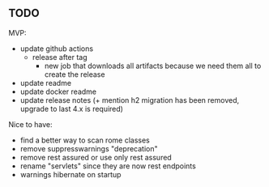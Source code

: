 TODO
----

MVP:

- update github actions
    - release after tag
        - new job that downloads all artifacts because we need them all to create the release
- update readme
- update docker readme
- update release notes (+ mention h2 migration has been removed, upgrade to last 4.x is required)

Nice to have:

- find a better way to scan rome classes
- remove suppresswarnings "deprecation"
- remove rest assured or use only rest assured
- rename "servlets" since they are now rest endpoints
- warnings hibernate on startup
